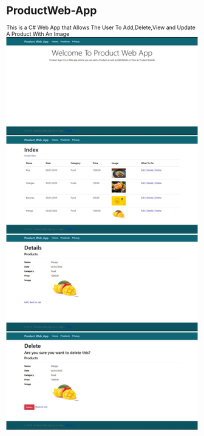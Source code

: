 # ProductWeb-App
This is a C# Web App that Allows The User To Add,Delete,View and Update A Product With An Image
![OUTPUT](1.jpg)
![OUTPUT](2.jpg)
![OUTPUT](3.jpg)
![OUTPUT](4.jpg)
